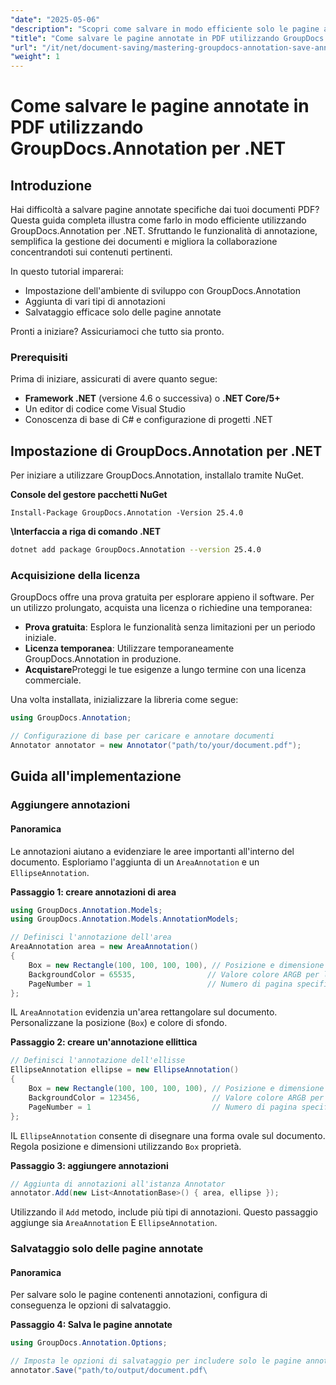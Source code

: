 ```yaml
---
"date": "2025-05-06"
"description": "Scopri come salvare in modo efficiente solo le pagine annotate di un PDF utilizzando GroupDocs.Annotation per .NET. Migliora la gestione dei documenti e la collaborazione con questa guida dettagliata."
"title": "Come salvare le pagine annotate in PDF utilizzando GroupDocs.Annotation per .NET"
"url": "/it/net/document-saving/mastering-groupdocs-annotation-save-annotated-pdf-pages/"
"weight": 1
---
```


# Come salvare le pagine annotate in PDF utilizzando GroupDocs.Annotation per .NET

## Introduzione

Hai difficoltà a salvare pagine annotate specifiche dai tuoi documenti PDF? Questa guida completa illustra come farlo in modo efficiente utilizzando GroupDocs.Annotation per .NET. Sfruttando le funzionalità di annotazione, semplifica la gestione dei documenti e migliora la collaborazione concentrandoti sui contenuti pertinenti.

In questo tutorial imparerai:
- Impostazione dell'ambiente di sviluppo con GroupDocs.Annotation
- Aggiunta di vari tipi di annotazioni
- Salvataggio efficace solo delle pagine annotate

Pronti a iniziare? Assicuriamoci che tutto sia pronto.

### Prerequisiti

Prima di iniziare, assicurati di avere quanto segue:
- **Framework .NET** (versione 4.6 o successiva) o **.NET Core/5+**
- Un editor di codice come Visual Studio
- Conoscenza di base di C# e configurazione di progetti .NET

## Impostazione di GroupDocs.Annotation per .NET

Per iniziare a utilizzare GroupDocs.Annotation, installalo tramite NuGet.

**Console del gestore pacchetti NuGet**

```plaintext
Install-Package GroupDocs.Annotation -Version 25.4.0
```

**\Interfaccia a riga di comando .NET**

```bash
dotnet add package GroupDocs.Annotation --version 25.4.0
```

### Acquisizione della licenza

GroupDocs offre una prova gratuita per esplorare appieno il software. Per un utilizzo prolungato, acquista una licenza o richiedine una temporanea:
- **Prova gratuita**: Esplora le funzionalità senza limitazioni per un periodo iniziale.
- **Licenza temporanea**: Utilizzare temporaneamente GroupDocs.Annotation in produzione.
- **Acquistare**Proteggi le tue esigenze a lungo termine con una licenza commerciale.

Una volta installata, inizializzare la libreria come segue:

```csharp
using GroupDocs.Annotation;

// Configurazione di base per caricare e annotare documenti
Annotator annotator = new Annotator("path/to/your/document.pdf");
```

## Guida all'implementazione

### Aggiungere annotazioni

#### Panoramica

Le annotazioni aiutano a evidenziare le aree importanti all'interno del documento. Esploriamo l'aggiunta di un `AreaAnnotation` e un `EllipseAnnotation`.

**Passaggio 1: creare annotazioni di area**

```csharp
using GroupDocs.Annotation.Models;
using GroupDocs.Annotation.Models.AnnotationModels;

// Definisci l'annotazione dell'area
AreaAnnotation area = new AreaAnnotation()
{
    Box = new Rectangle(100, 100, 100, 100), // Posizione e dimensione
    BackgroundColor = 65535,                // Valore colore ARGB per l'evidenziazione
    PageNumber = 1                          // Numero di pagina specifico
};
```

IL `AreaAnnotation` evidenzia un'area rettangolare sul documento. Personalizzane la posizione (`Box`) e colore di sfondo.

**Passaggio 2: creare un'annotazione ellittica**

```csharp
// Definisci l'annotazione dell'ellisse
EllipseAnnotation ellipse = new EllipseAnnotation()
{
    Box = new Rectangle(100, 100, 100, 100), // Posizione e dimensione
    BackgroundColor = 123456,                // Valore colore ARGB per l'evidenziazione
    PageNumber = 1                           // Numero di pagina specifico
};
```

IL `EllipseAnnotation` consente di disegnare una forma ovale sul documento. Regola posizione e dimensioni utilizzando `Box` proprietà.

**Passaggio 3: aggiungere annotazioni**

```csharp
// Aggiunta di annotazioni all'istanza Annotator
annotator.Add(new List<AnnotationBase>() { area, ellipse });
```

Utilizzando il `Add` metodo, include più tipi di annotazioni. Questo passaggio aggiunge sia `AreaAnnotation` E `EllipseAnnotation`.

### Salvataggio solo delle pagine annotate

#### Panoramica

Per salvare solo le pagine contenenti annotazioni, configura di conseguenza le opzioni di salvataggio.

**Passaggio 4: Salva le pagine annotate**

```csharp
using GroupDocs.Annotation.Options;

// Imposta le opzioni di salvataggio per includere solo le pagine annotate
annotator.Save("path/to/output/document.pdf\
